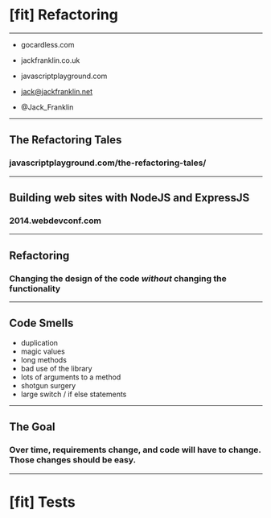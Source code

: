 # [fit] Refactoring

---

- gocardless.com
- jackfranklin.co.uk
- javascriptplayground.com

- jack@jackfranklin.net
- @Jack_Franklin

---

## The Refactoring Tales

### javascriptplayground.com/the-refactoring-tales/

---

## Building web sites with NodeJS and ExpressJS

### 2014.webdevconf.com

---

## Refactoring

### Changing the design of the code _without_ changing the functionality

---

## Code Smells

- duplication
- magic values
- long methods
- bad use of the library
- lots of arguments to a method
- shotgun surgery
- large switch / if else statements

---

## The Goal

### Over time, requirements change, and code will have to change. Those changes should be easy.

---

# [fit] Tests

